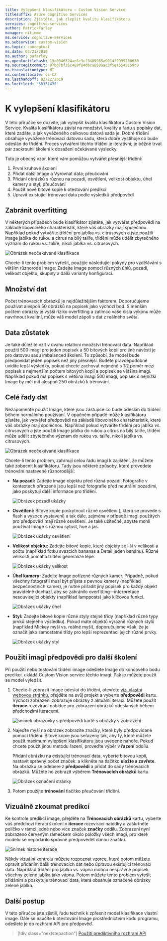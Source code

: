```yaml
---
title: Vylepšení klasifikátoru – Custom Vision Service
titlesuffix: Azure Cognitive Services
description: Zjistěte, jak zlepšit kvalitu klasifikátoru.
services: cognitive-services
author: PatrickFarley
manager: nitinme
ms.service: cognitive-services
ms.subservice: custom-vision
ms.topic: conceptual
ms.date: 03/21/2019
ms.author: pafarley
ms.openlocfilehash: 13c0346324ae8e3cf3485985a9014f9999230630
ms.sourcegitcommit: 87bd7bf35c469f84d6ca6599ac3f5ea5545159c9
ms.translationtype: MT
ms.contentlocale: cs-CZ
ms.lasthandoff: 03/22/2019
ms.locfileid: "58351435"
---
```

# <a name="how-to-improve-your-classifier"></a>K vylepšení klasifikátoru

V této příručce se dozvíte, jak vylepšit kvalitu klasifikátoru Custom Vision Service. Kvalita klasifikátoru závisí na množství, kvality a řadu s popisky dat, které zadáte, a jak vyváženého celkovou datová sada je. Dobré třídění obsahuje vyvážené trénovací datovou sadu, která dobře vystihuje co bude odeslán do třídění. Proces vytváření těchto třídění je iterativní; je běžné trvat pár zaokrouhlí školení k dosažení očekávané výsledky.

Toto je obecný vzor, které vám pomůžou vytvářet přesnější třídění:

1. První kruhové školení
1. Přidat další Image a Vyrovnat data; přeučování
1. Přidání obrázků s různou na pozadí, osvětlení, velikost objektu, úhel kamery a styl; přeučování
1. Použít nové bitové kopie k otestování predikcí
1. Upravit existující trénovací data podle výsledků předpovědí

## <a name="prevent-overfitting"></a>Zabránit overfitting

V některých případech bude klasifikátor zjistěte, jak vytvářet předpovědi na základě libovolného charakteristik, které váš obrázky mají společnou. Například pokud vytváříte třídění pro jablka vs. citrusových a jste použili Image jablka do rukou a citrus na bílý talíře, třídění může udělit zbytečného význam do rukou vs. talíře, nikoli jablka vs. citrusových.

![Obrázek neočekávané klasifikace](./media/getting-started-improving-your-classifier/unexpected.png)

Chcete-li tento problém vyřešit, použijte následující pokyny pro vzdělávání s větším různorodé Image: Zadejte Image pomocí různých úhlů, pozadí, velikost objektu, skupiny a další varianty konfigurací.

## <a name="data-quantity"></a>Množství dat

Počet trénovacích obrázků je nejdůležitějším faktorem. Doporučujeme používat alespoň 50 obrázků na popisek jako výchozí bod. S menším počtem obrázky je vyšší riziko overfitting a zatímco vaše čísla výkonu může navrhnout kvalitní, může váš model zápolí s dat z reálného světa. 

## <a name="data-balance"></a>Data zůstatek

Je také důležité vzít v úvahu relativní množství trénovací data. Například použití 500 imagí pro jeden popisek a 50 bitových kopií pro jiné návěstí je pro datovou sadu imbalanced školení. To způsobí, že model bude předpovídat jeden popisek než jiný přesnější. Budete pravděpodobně uvidíte lepší výsledky, pokud chcete zachovat nejméně s 1:2 poměr mezi popisek s nejmenším počtem bitových kopií a popisek se většina imagí. Například pokud má popisek s většina imagí 500 imagí, popisek s nejnižší Image by měl mít alespoň 250 obrázků k trénování.

## <a name="data-variety"></a>Celé řady dat

Nezapomeňte použít Image, které jsou zástupce co bude odeslán do třídění během normálního používání. V opačném případě může klasifikátoru zjistěte, jak vytvářet předpovědi na základě libovolného charakteristik, které váš obrázky mají společnou. Například pokud vytváříte třídění pro jablka vs. citrusových a jste použili Image jablka do rukou a citrus na bílý talíře, třídění může udělit zbytečného význam do rukou vs. talíře, nikoli jablka vs. citrusových.

![Obrázek neočekávané klasifikace](./media/getting-started-improving-your-classifier/unexpected.png)

Chcete-li tento problém, zahrnují celou řadu imagí k zajištění, že můžete také zobecnit klasifikátoru. Tady jsou některé způsoby, které provedete trénování nastavené různorodější:

* __Na pozadí:__ Zadejte image objektu před různá pozadí. Fotografie v kontextech přirozené jsou lepší než fotografie před neutrální pozadími, jako poskytují další informace pro třídění.

    ![Obrázek pozadí ukázky](./media/getting-started-improving-your-classifier/background.png)

* __Osvětlení:__ Bitové kopie poskytnout různé osvětlení (, která se provede s flash a vysoce vystavení) a tak dále, zejména v případě imagí použitých pro předpověď mají různé osvětlení. Je také užitečné, abyste mohli používat Image s různou sytost, hue a jas.

    ![Obrázek ukázky osvětlení](./media/getting-started-improving-your-classifier/lighting.png)

* __Velikost objektu:__ Zadejte bitové kopie, které objekty se liší v velikosti a počtu (například fotku svazcích bananas a Detail jeden banánu). Různé velikosti pomáhá třídění generalize lépe.

    ![Obrázek ukázky velikost](./media/getting-started-improving-your-classifier/size.png)

* __Úhel kamery:__ Zadejte Image pořízené různých kamer. Případně, pokud všechny fotografií musí být přijata s pevnou kamery (například bezpečnostních kamer), je nutné přiřadit jiný popisek pro každý objekt pravidelně dochází, aby se zabránilo overfitting&mdash;interpretace nesouvisející objekty (například lampposts) jako klíčovou funkcí.

    ![Obrázek ukázky úhel](./media/getting-started-improving-your-classifier/angle.png)

* __Styl:__ Zadejte bitové kopie různé styly stejné třídy (například různé typy prvků stejného výsledku). Pokud máte objektů výrazně různých stylů (například Mickey myši vs. reálné myši), doporučujeme však, že je označit jako samostatné třídy pro lepší reprezentaci jejich různé prvky.

    ![Obrázek ukázky styl](./media/getting-started-improving-your-classifier/style.png)

## <a name="use-prediction-images-for-further-training"></a>Použití imagí předpovědi pro další školení

Při použití nebo testování třídění image odešlete Image do koncového bodu predikcí, ukládá Custom Vision service těchto imagí. Pak je můžete použít se model vylepšit.

1. Chcete-li zobrazit Image odeslat do třídění, otevřete [vizi vlastní webovou stránku](https://customvision.ai), přejděte na svůj projekt a vyberte __předpovědi__ kartu. Výchozí zobrazení zobrazuje obrázky z aktuální iteraci. Můžete použít __iterace__ rozevírací nabídce pro zobrazení obrázků odeslaných během předchozími iteracemi.

    ![snímek obrazovky s předpovědí kartě s obrázky v zobrazení](./media/getting-started-improving-your-classifier/predictions.png)

2. Najeďte myší na obrázek zobrazíte značky, které byly předpovídané pomocí třídění. Bitové kopie jsou seřazeny tak, aby ty, které můžete použít maximum vylepšení klasifikátoru jsou uvedené nahoře. Pokud chcete použít jinou metodu řazení, proveďte výběr v __řazení__ oddílu. 

    Přidání obrázku na existující trénovací data, vyberte bitovou kopii, nastavit správný počet značek: a klikněte na tlačítko __uložte a zavřete__. Na obrázku se odebere z __předpovědi__ a přidat do sady trénovacích obrázků. Můžete ho zobrazit výběrem __Trénovacích obrázků__ kartu.

    ![Obrázek označení stránky](./media/getting-started-improving-your-classifier/tag.png)

3. Potom použijte __trénování__ tlačítko přeučování třídění.

## <a name="visually-inspect-predictions"></a>Vizuálně zkoumat predikcí

Ke kontrole predikcí image, přejděte na __Trénovacích obrázků__ kartu, vyberte váš předchozí iteraci školení v **iterace** rozevírací nabídky a zaškrtněte políčko v rámci jedné nebo více značek **značky** oddílu. Zobrazení nyní zobrazeno červeným rámečkem okolo položky všech imagí, pro které modelu se nepodařilo správně předpovědět danou značku.

![Snímek historie iterace](./media/getting-started-improving-your-classifier/iteration.png)

Někdy vizuální kontrolu můžete rozpoznat vzorce, které potom můžete opravit přidáním další trénovacích dat nebo úpravou existující trénovací data. Například třídění pro jablka vs. vápna mohou nesprávně popisek všechny zelené jablka jako vápna. Potom můžete tento problém vyřešit přidáním a poskytuje trénovací data, která obsahuje označené obrázky zelené jablka.

## <a name="next-steps"></a>Další postup

V této příručce jste zjistili, řadu technik k zpřesnit model klasifikace vlastní image. Dále se naučíte k otestování Image prostřednictvím kódu programu, odešlete je do rozhraní API pro předpověď.

> [!div class="nextstepaction"]
> [Použití prediktivního rozhraní API](use-prediction-api.md)
